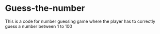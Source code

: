 # Guess-the-number
This is a code for number guessing game where the player has to correctly guess a number between 1 to 100
